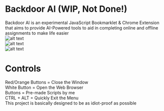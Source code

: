 # Backdoor AI (WIP, Not Done!)
Backdoor AI is an experimental JavaScript Bookmarklet & Chrome Extension that aims to provide AI-Powered tools to aid in completing online and offline assignments to make life easier <br>
![alt text](https://github.com/L4CTOSE/Backdoor/blob/main/backdoor.png?raw=true) <br>
![alt text](https://github.com/L4CTOSE/Backdoor/blob/main/cascasc.png?raw=true) <br>
![alt text](https://github.com/L4CTOSE/Backdoor/blob/main/hi.png?raw=true) <br>

# Controls
Red/Orange Buttons = Close the Window <br>
White Button = Open the Web Browser <br>
Buttons = Pre-made Scripts by me <br>
CTRL + ALT = Quickly Exit the Menu <br>
This project is basically designed to be as idiot-proof as possible <br>
